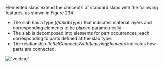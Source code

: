 Elemented slabs extend the concepts of standard slabs with the following features, as shown in Figure 234:

* The slab has a type (_IfcSlabType_) that indicates material layers and corresponding elements to be placed parametrically.
* The slab is decomposed into elements for part occurrences, each corresponding to parts defined at the slab type.
* The relationship _IfcRelConnectsWithRealizingElements_ indicates how parts are connected.

!["voiding"](../../../figures/ifcslabelementedcase-floor.png "Figure 1 &mdash; Slab elemented case")